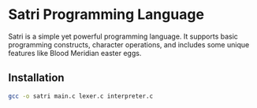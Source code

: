 # Satri Programming Language

Satri is a simple yet powerful programming language. It supports basic programming constructs, character operations, and includes some unique features like Blood Meridian easter eggs.

## Installation

```bash
gcc -o satri main.c lexer.c interpreter.c
```
